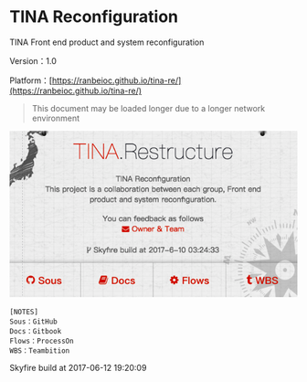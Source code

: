 # TINA Reconfiguration

TINA Front end product and system reconfiguration

Version：1.0

Platform：[https://ranbeioc.github.io/tina-re/](https://ranbeioc.github.io/tina-re/)

> This document may be loaded longer due to a longer network environment

![](/assets/Snip20170612_29.png)

```
[NOTES]
Sous：GitHub
Docs：Gitbook
Flows：ProcessOn
WBS：Teambition
```

Skyfire build at 2017-06-12 19:20:09

